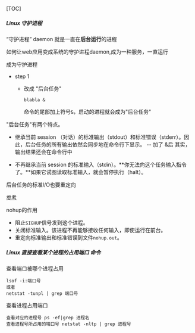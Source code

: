 

[TOC]



##### Linux 守护进程

“守护进程”  daemon 就是一直在**后台运行**的进程

如何让web应用变成系统的守护进程daemon,成为一种服务，一直运行

成为守护进程

* step 1

  * 改成 "后台任务"

    ```
    blabla &
    ```

    命令的尾部加上符号`&`，启动的进程就会成为"后台任务"

"后台任务"有两个特点。

* 继承当前 session （对话）的标准输出（stdout）和标准错误（stderr）。因此，后台任务的所有输出依然会同步地在命令行下显示。 -- 加了 &后 其实，输出结果还会在命令行中

* 不再继承当前 session 的标准输入（stdin）。**你无法向这个任务输入指令了。**如果它试图读取标准输入，就会暂停执行（halt）。

后台任务的标准I/O也要重定向

[参考](http://www.ruanyifeng.com/blog/2016/02/linux-daemon.html)

nohup的作用

- 阻止`SIGHUP`信号发到这个进程。
- 关闭标准输入。该进程不再能够接收任何输入，即使运行在前台。
- 重定向标准输出和标准错误到文件`nohup.out`。



##### Linux 直接查看某个进程的占用端口 命令

查看端口被哪个进程占用

```
lsof -i:端口号
或者
netstat -tunpl | grep 端口号
```

查看进程占用端口

```
查看对应的进程号 ps -ef|grep 进程名
查看进程号所占用的端口号 netstat -nltp | grep 进程号
```

